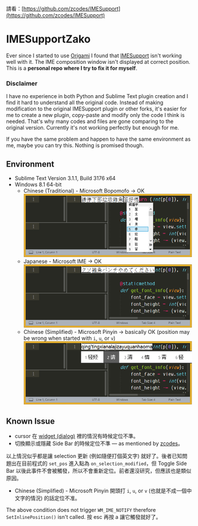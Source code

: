 請看：[https://github.com/zcodes/IMESupport](https://github.com/zcodes/IMESupport)

# IMESupportZako

Ever since I started to use [Origami](https://github.com/SublimeText/Origami) I found that [IMESupport](https://github.com/chikatoike/IMESupport) isn't working well with it. The IME composition window isn't displayed at correct position. This is a **personal repo where I try to fix it for myself**.

### Disclaimer

I have no experience in both Python and Sublime Text plugin creation and I find it hard to understand all the original code. Instead of making modification to the original IMESupport plugin or other forks, it's easier for me to create a new plugin, copy-paste and modify only the code I think is needed. That's why many codes and files are gone comparing to the original version. Currently it's not working perfectly but enough for me.

If you have the same problem and happen to have the same environment as me, maybe you can try this. Nothing is promised though.

## Environment

* Sublime Text Version 3.1.1, Build 3176 x64
* Windows 8.1 64-bit
    - Chinese (Traditional) - Microsoft Bopomofo → OK
      ![](img/cht-microsoft-bopomofo.png)
    - Japanese - Microsoft IME → OK
      ![](img/jpn-microsoft-ime.png)
    - Chinese (Simplified) - Microsoft Pinyin → basically OK (position may be wrong when started with `i`, `u`, or `v`)
      ![](img/chs-microsoft-pinyin.png)

<!-- ## Screenshot

![](img/img1.png) -->

## Known Issue

* cursor 在 [widget (dialog)](http://docs.sublimetext.info/en/latest/reference/settings.html?highlight=is_widget#system-and-miscellaneous-settings) 裡的情況有時候定位不準。
* 切換顯示或隱藏 Side Bar 的時候定位不準 — as mentioned by [zcodes](https://github.com/zcodes/IMESupport)。

以上情況似乎都是讓 selection 更新 (例如隨便打個英文字) 就好了。後者已知問題出在目前程式的 `set_pos` 進入點為 `on_selection_modified`，但 Toggle Side Bar 以後此事件不會被觸發，所以不會重新定位。前者還沒研究，但應該也是類似原因。

* Chinese (Simplified) - Microsoft Pinyin 開頭打 `i`, `u`, or `v` (也就是不成一個中文字的情況) 的話定位不准。

The above condition does not trigger `WM_IME_NOTIFY` therefore `SetInlinePosition()` isn't called. 按 esc 再按 a 讓它觸發就好了。

